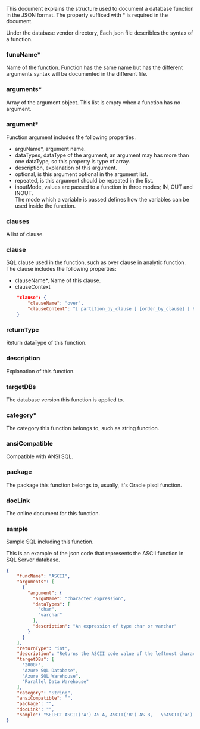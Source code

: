This document explains the structure used to document a database function in the JSON format.
The property suffixed with * is required in the document.

Under the database vendor directory, Each json file describles the syntax of a function.

### funcName*
Name of the function. Function has the same name but has the different arguments syntax will be documented
in the different file. 

### arguments*
Array of the argument object. This list is empty when a function has no argument.

### argument*
Function argument includes the following properties.

* arguName*, argument name. 
* dataTypes, dataType of the argument, an argument may has more than one dataType, so this property is type of array.
* description, explanation of this argument.
* optional, is this argument optional in the argument list.
* repeated, is this argument should be repeated in the list.
* inoutMode, values are passed to a function in three modes; IN, OUT and INOUT.  
The mode which a variable is passed defines how the variables can be used inside the function. 

### clauses
A list of clause.

### clause
SQL clause used in the function, such as over clause in analytic function.
The clause includes the following properties:

* clauseName*, Name of this clause.
* clauseContext

```json
	"clause": {
		"clauseName": "over",
		"clauseContent": "[ partition_by_clause ] [order_by_clause] [ ROW_or_RANGE_clause ] ) "
	}
```

### returnType
Return dataType of this function.

### description
Explanation of this function.

### targetDBs
The database version this function is applied to.

### category*
The category this function belongs to, such as string function.

### ansiCompatible
Compatible with ANSI SQL.

### package
The package this function belongs to, usually, it's Oracle plsql function.

### docLink
The online document for this function.

### sample
Sample SQL including this function.


This is an example of the json code that represents the ASCII function in SQL Server database.

```json
{
	"funcName": "ASCII",
	"arguments": [
	  {
		"argument": {
		  "arguName": "character_expression",
		  "dataTypes": [
			"char",
			"varchar"
		  ],
		  "description": "An expression of type char or varchar"
		}
	  }
	],
	"returnType": "int",
	"description": "Returns the ASCII code value of the leftmost character of a character expression",
	"targetDBs": [
	  "2008+",
	  "Azure SQL Database",
	  "Azure SQL Warehouse",
	  "Parallel Data Warehouse"
	],
	"category": "String",
	"ansiCompatible": "",
	"package": "",
	"docLink": "",
	"sample": "SELECT ASCII('A') AS A, ASCII('B') AS B,   \nASCII('a') AS a, ASCII('b') AS b,  \nASCII(1) AS [1], ASCII(2) AS [2];"
}
```